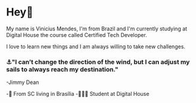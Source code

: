 # Hey👋

My name is Vinicius Mendes, I'm from Brazil 
and I'm currently studying at Digital House
the course called Certified Tech Developer.

I love to learn new things and I am always 
willing to take new challenges.

### ⚓"I can’t change the direction of the wind, but I can adjust my sails to always reach my destination." 
-Jimmy Dean

-📍  From SC living in Brasília
-👨🏻‍💻 Student at Digital House
